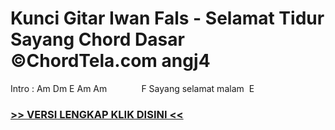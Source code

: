 
 # Kunci Gitar Iwan Fals - Selamat Tidur Sayang Chord Dasar ©ChordTela.com angj4


Intro : Am Dm E Am Am              F Sayang selamat malam  E

###  <a href="https://shortlighzx.web.app?sq=Kunci Gitar Iwan Fals - Selamat Tidur Sayang Chord Dasar ©ChordTela.com"> >> VERSI LENGKAP KLIK DISINI << </a>

